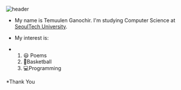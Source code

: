 ![header](https://capsule-render.vercel.app/api?type=soft&height=300&color=gradient&text=Welcome%20&fontColor=Gray)

* My name is Temuulen Ganochir. I'm studying Computer Science at [SeoulTech University](https://en.seoultech.ac.kr/).

* My interest is:
*   1. :smiley: Poems
    3. 🏀Basketball
    4. 💻Programming


*Thank You 

<!--
**temuulengan/temuulengan** is a ✨ _special_ ✨ repository because its `README.md` (this file) appears on your GitHub profile.

Here are some ideas to get you started:

- 🔭 I’m currently working on ...
- 🌱 I’m currently learning ...
- 👯 I’m looking to collaborate on ...
- 🤔 I’m looking for help with ...
- 💬 Ask me about ...
- 📫 How to reach me: ...
- 😄 Pronouns: ...
- ⚡ Fun fact: ...
-->
